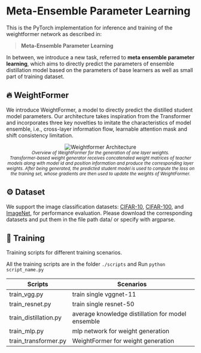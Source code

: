# Meta-Ensemble Parameter Learning

This is the PyTorch implementation for inference and training of the weightformer network as described in: 
> **Meta-Ensemble Parameter Learning** 

In between, we introduce a new task, referred to **meta ensemble parameter learning**, which aims to directly predict the parameters of ensemble distillation model based on the parameters of base learners as well as small part of training dataset.  

## 🔥  WeightFormer

We introduce WeightFormer, a model to directly predict the distilled student model parameters. Our architecture takes inspiration from the Transformer and incorporates three key novelties to imitate the characteristics of model ensemble, i.e., cross-layer information flow, learnable attention mask and shift consistency limitation. 

<p align="center">
     <img src="https://github.com/feizc/Meta-Ensemble/blob/main/images/frame_weightformer.jpg" alt="Weightformer Architecture">
     <br/>
     <sub><em>
      Overview of WeightFormer for the generation of one layer weights. <br/> 
      Transformer-based weight generator receives concatenated weight matrices of teacher models along with model id and position information and produce the corresponding layer weights. After being generated, the predicted student model is used to compute the loss on the training set, whose gradients are then used to update the weights of WeightFormer. 
    </em></sub>
</p>


## ⚙  Dataset 

We support the image classification datasets: [CIFAR-10](https://www.cs.toronto.edu/~kriz/cifar-10-python.tar.gz), [CIFAR-100](https://www.cs.toronto.edu/~kriz/cifar-100-python.tar.gz), and [ImageNet](http://image-net.org), for performance evaluation. Please download the corresponding datasets and put them in the file path data/ or specify with argparse.  


## 🙌 Training 

Training scripts for different training scenarios. 

All the training scripts are in the folder `./scripts` and Run `python script_name.py`

| Scripts      | Scenarios |
|--------------|-----------|
| train_vgg.py |  train single vggnet-11  | 
| train_resnet.py | train single resnet-50 | 
| train_distillation.py | average knowledge distillation for model ensemble |
| train_mlp.py | mlp network for weight generation | 
| train_transformer.py | WeightFormer for weight generation | 




